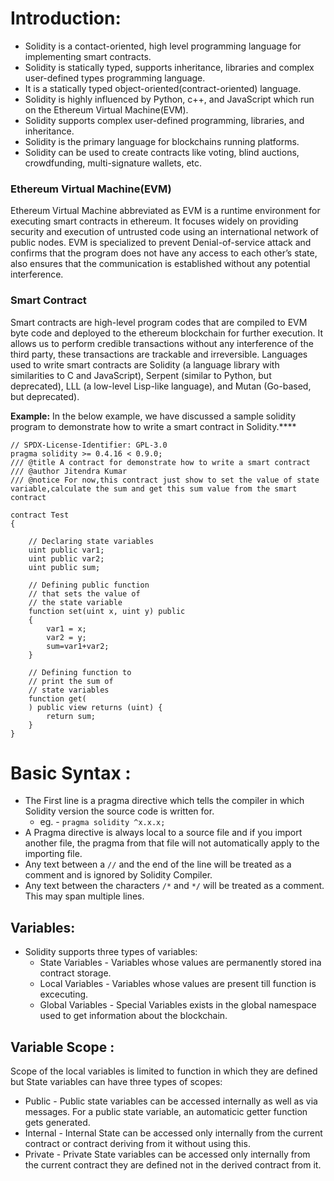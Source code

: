 # Introduction: 

- Solidity is a contact-oriented, high level programming language for implementing smart contracts.
- Solidity is statically typed, supports inheritance, libraries and complex user-defined types programming language.
- It is a statically typed object-oriented(contract-oriented) language.
-  Solidity is highly influenced by Python, c++, and JavaScript which run on the Ethereum Virtual Machine(EVM).
- Solidity supports complex user-defined programming, libraries, and inheritance.
- Solidity is the primary language for blockchains running platforms.
- Solidity can be used to create contracts like voting, blind auctions, crowdfunding, multi-signature wallets, etc.

### Ethereum Virtual Machine(EVM) 

Ethereum Virtual Machine abbreviated as EVM is a runtime environment for executing smart contracts in ethereum. It focuses widely on providing security and execution of untrusted code using an international network of public nodes. EVM is specialized to prevent Denial-of-service attack and confirms that the program does not have any access to each other’s state, also ensures that the communication is established without any potential interference.

### Smart Contract

Smart contracts are high-level program codes that are compiled to EVM byte code and deployed to the ethereum blockchain for further execution. It allows us to perform credible transactions without any interference of the third party, these transactions are trackable and irreversible. Languages used to write smart contracts are Solidity (a language library with similarities to C and JavaScript), Serpent (similar to Python, but deprecated), LLL (a low-level Lisp-like language), and Mutan (Go-based, but deprecated).

**Example:** In the below example, we have discussed a sample solidity program to demonstrate how to write a smart contract in Solidity.****

```solidity
// SPDX-License-Identifier: GPL-3.0
pragma solidity >= 0.4.16 < 0.9.0;
/// @title A contract for demonstrate how to write a smart contract
/// @author Jitendra Kumar
/// @notice For now,this contract just show to set the value of state variable,calculate the sum and get this sum value from the smart contract
 
contract Test
{
     
    // Declaring state variables
    uint public var1;
    uint public var2;
    uint public sum;
   
    // Defining public function 
    // that sets the value of 
    // the state variable
    function set(uint x, uint y) public
    {
        var1 = x;
        var2 = y;
        sum=var1+var2;
    }
       
    // Defining function to
    // print the sum of
    // state variables
    function get(
    ) public view returns (uint) {
        return sum;
    }
}
```

# Basic Syntax :

- The First line is a pragma directive which tells the compiler in which Solidity version the source code is written for.
	- eg. - `pragma solidity ^x.x.x;`
- A Pragma directive is always local to a source file and if you import another file, the pragma from that file will not automatically apply to the importing file.
- Any text between a `//` and the end of the line will be treated as a comment and is ignored by Solidity Compiler.
- Any text between the characters `/*` and `*/` will be treated as a comment. This may span multiple lines.

## Variables: 

- Solidity supports three types of variables: 
	- State Variables - Variables whose values are permanently stored ina contract storage.
	- Local Variables - Variables whose values are present till function is excecuting.
	- Global Variables - Special Variables exists in the global namespace used to get information about the blockchain.

## Variable Scope : 

Scope of the local variables is limited to function in which they are defined but State variables can have three types of scopes: 

- Public - Public state variables can be accessed internally as well as via messages. For a public state variable, an automaticic getter function gets generated.
- Internal - Internal State can be accessed only internally from the current contract or contract deriving from it without using this.
- Private - Private State variables can be accessed only internally from the current contract they are defined not in the derived contract from it.

